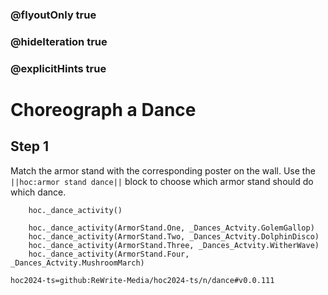 ### @flyoutOnly true
### @hideIteration true
### @explicitHints true

# Choreograph a Dance

## Step 1
Match the armor stand with the corresponding poster on the wall. Use the ``||hoc:armor stand dance||`` block to choose which armor stand should do which dance.


```ghost
    hoc._dance_activity()
```
```template
    hoc._dance_activity(ArmorStand.One, _Dances_Actvity.GolemGallop)
    hoc._dance_activity(ArmorStand.Two, _Dances_Actvity.DolphinDisco)
    hoc._dance_activity(ArmorStand.Three, _Dances_Actvity.WitherWave)
    hoc._dance_activity(ArmorStand.Four, _Dances_Actvity.MushroomMarch)
```

```package
hoc2024-ts=github:ReWrite-Media/hoc2024-ts/n/dance#v0.0.111
```